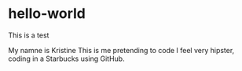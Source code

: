 # hello-world
This is a test 

My namne is Kristine
This is me pretending to code
I feel very hipster, coding in a Starbucks using GitHub. 
